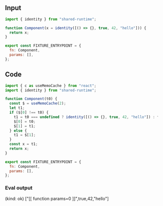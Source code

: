 
## Input

```javascript
import { identity } from "shared-runtime";

function Component(x = identity([() => {}, true, 42, "hello"])) {
  return x;
}

export const FIXTURE_ENTRYPOINT = {
  fn: Component,
  params: [],
};

```

## Code

```javascript
import { c as useMemoCache } from "react";
import { identity } from "shared-runtime";

function Component(t0) {
  const $ = useMemoCache(2);
  let t1;
  if ($[0] !== t0) {
    t1 = t0 === undefined ? identity([() => {}, true, 42, "hello"]) : t0;
    $[0] = t0;
    $[1] = t1;
  } else {
    t1 = $[1];
  }
  const x = t1;
  return x;
}

export const FIXTURE_ENTRYPOINT = {
  fn: Component,
  params: [],
};

```
      
### Eval output
(kind: ok) ["[[ function params=0 ]]",true,42,"hello"]